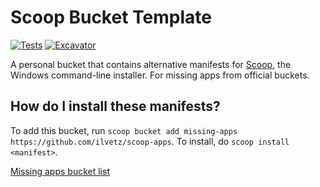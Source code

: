 # Scoop Bucket Template

[![Tests](https://github.com/ilvetz/scoop-apps/actions/workflows/ci.yml/badge.svg)](https://github.com/ilvetz/scoop-apps/actions/workflows/ci.yml) [![Excavator](https://github.com/ilvetz/scoop-apps/actions/workflows/excavator.yml/badge.svg)](https://github.com/ilvetz/scoop-apps/actions/workflows/excavator.yml)

A personal bucket that contains alternative manifests for [Scoop](https://scoop.sh), the Windows command-line installer. For missing apps from official buckets.

How do I install these manifests?
---------------------------------

To add this bucket, run `scoop bucket add missing-apps https://github.com/ilvetz/scoop-apps`. To install, do `scoop install <manifest>`.

[Missing apps bucket list](https://scoop.sh/#/apps?q=%22https%3A%2F%2Fgithub.com%2Filvetz%2Fscoop-apps%22&o=false&s=1&d=0)
